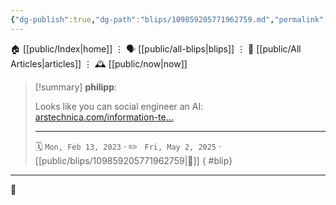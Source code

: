 ```yaml
---
{"dg-publish":true,"dg-path":"blips/109859205771962759.md","permalink":"/blips/109859205771962759/","title":"philipp on mastodon @ 2023-02-13"}
---
```



<div class="transclusion internal-embed is-loaded"><div class="markdown-embed">




🏠 [[public/Index\|home]]  ⋮ 🗣️ [[public/all-blips\|blips]] ⋮  📝 [[public/All Articles\|articles]]  ⋮ 🕰️ [[public/now\|now]]


</div></div>


> [!summary] **philipp**:
>
> Looks like you can social engineer an AI: [arstechnica.com/information-te…](https://arstechnica.com/information-technology/2023/02/ai-powered-bing-chat-spills-its-secrets-via-prompt-injection-attack/)
> - - -
>
> 🗓️ <code>Mon, Feb 13, 2023</code>  · ✏️ <code> Fri, May 2, 2025</code>  · [[public/blips/109859205771962759\|🔗]]
{ #blip}


- - -

 👾
